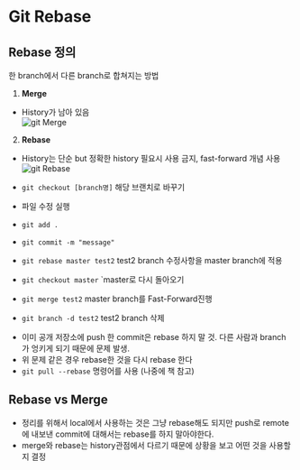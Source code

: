 # Git Rebase

## Rebase 정의
한 branch에서 다른 branch로 합쳐지는 방법 
  1) **Merge** 
  - History가 남아 있음  
  ![git Merge](./practiceCapture/gitMerge)
  
  2) **Rebase**
  - History는 단순 but 정확한 history 필요시 사용 금지, fast-forward 개념 사용  
  ![git Rebase](./practiceCapture/gitRebase)  

  - `git checkout [branch명]` 해당 브랜치로 바꾸기
  - 파일 수정 실행 
  - `git add .`
  - `git commit -m "message"`
  - `git rebase master test2` test2 branch 수정사항을 master branch에 적용
  - `git checkout master` `master로 다시 돌아오기
  - `git merge test2` master branch를 Fast-Forward진행
  - `git branch -d test2` test2 branch 삭제  
   
  * 이미 공개 저장소에 push 한 commit은 rebase 하지 말 것. 다른 사람과 branch가 엉키게 되기 때문에 문제 발생. 
  * 위 문제 같은 경우 rebase한 것을 다시 rebase 한다
  * `git pull --rebase` 명령어를 사용 (나중에 책 참고)
  
## Rebase vs Merge
* 정리를 위해서 local에서 사용하는 것은 그냥 rebase해도 되지만 push로 remote에 내보낸 commit에 대해서는 rebase를 하지 말아야한다.
* merge와 rebase는 history관점에서 다르기 때문에 상황을 보고 어떤 것을 사용할지 결정


